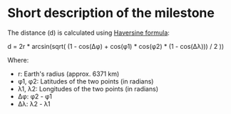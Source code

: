 # Short description of the milestone #

The distance \(d\) is calculated using [Haversine formula](https://en.wikipedia.org/wiki/Haversine_formula):

d = 2r * arcsin(sqrt( (1 - cos(Δφ) + cos(φ1) * cos(φ2) * (1 - cos(Δλ))) / 2 ))

Where:
- r: Earth's radius (approx. 6371 km)
- φ1, φ2: Latitudes of the two points (in radians)
- λ1, λ2: Longitudes of the two points (in radians)
- Δφ: φ2 - φ1
- Δλ: λ2 - λ1